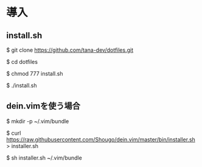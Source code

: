 # 導入
## install.sh
$ git clone https://github.com/tana-dev/dotfiles.git

$ cd dotfiles

$ chmod 777 install.sh

$ ./install.sh

## dein.vimを使う場合
$ mkdir -p ~/.vim/bundle

$ curl https://raw.githubusercontent.com/Shougo/dein.vim/master/bin/installer.sh > installer.sh

$ sh installer.sh ~/.vim/bundle
